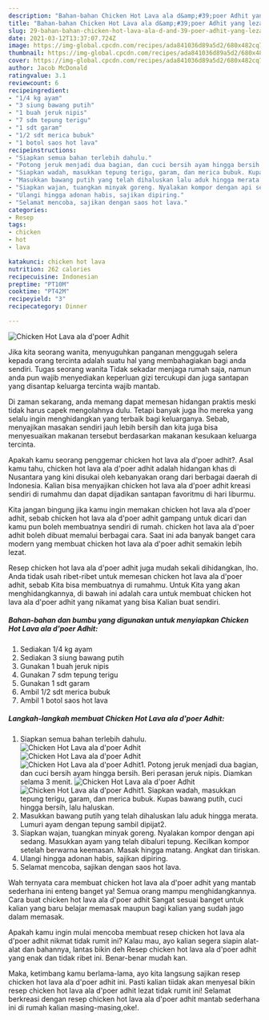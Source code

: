 ```yaml
---
description: "Bahan-bahan Chicken Hot Lava ala d&amp;#39;poer Adhit yang lezat dan Mudah Dibuat"
title: "Bahan-bahan Chicken Hot Lava ala d&amp;#39;poer Adhit yang lezat dan Mudah Dibuat"
slug: 29-bahan-bahan-chicken-hot-lava-ala-d-and-39-poer-adhit-yang-lezat-dan-mudah-dibuat
date: 2021-03-12T13:37:07.724Z
image: https://img-global.cpcdn.com/recipes/ada841036d89a5d2/680x482cq70/chicken-hot-lava-ala-dpoer-adhit-foto-resep-utama.jpg
thumbnail: https://img-global.cpcdn.com/recipes/ada841036d89a5d2/680x482cq70/chicken-hot-lava-ala-dpoer-adhit-foto-resep-utama.jpg
cover: https://img-global.cpcdn.com/recipes/ada841036d89a5d2/680x482cq70/chicken-hot-lava-ala-dpoer-adhit-foto-resep-utama.jpg
author: Jacob McDonald
ratingvalue: 3.1
reviewcount: 6
recipeingredient:
- "1/4 kg ayam"
- "3 siung bawang putih"
- "1 buah jeruk nipis"
- "7 sdm tepung terigu"
- "1 sdt garam"
- "1/2 sdt merica bubuk"
- "1 botol saos hot lava"
recipeinstructions:
- "Siapkan semua bahan terlebih dahulu."
- "Potong jeruk menjadi dua bagian, dan cuci bersih ayam hingga bersih. Beri perasan jeruk nipis. Diamkan selama 3 menit."
- "Siapkan wadah, masukkan tepung terigu, garam, dan merica bubuk. Kupas bawang putih, cuci hingga bersih, lalu haluskan."
- "Masukkan bawang putih yang telah dihaluskan lalu aduk hingga merata. Lumuri ayam dengan tepung sambil dipijat2."
- "Siapkan wajan, tuangkan minyak goreng. Nyalakan kompor dengan api sedang. Masukkan ayam yang telah dibaluri tepung. Kecilkan kompor setelah berwarna keemasan. Masak hingga matang. Angkat dan tiriskan."
- "Ulangi hingga adonan habis, sajikan dipiring."
- "Selamat mencoba, sajikan dengan saos hot lava."
categories:
- Resep
tags:
- chicken
- hot
- lava

katakunci: chicken hot lava 
nutrition: 262 calories
recipecuisine: Indonesian
preptime: "PT10M"
cooktime: "PT42M"
recipeyield: "3"
recipecategory: Dinner

---
```



![Chicken Hot Lava ala d&#39;poer Adhit](https://img-global.cpcdn.com/recipes/ada841036d89a5d2/680x482cq70/chicken-hot-lava-ala-dpoer-adhit-foto-resep-utama.jpg)

Jika kita seorang wanita, menyuguhkan panganan menggugah selera kepada orang tercinta adalah suatu hal yang membahagiakan bagi anda sendiri. Tugas seorang  wanita Tidak sekadar menjaga rumah saja, namun anda pun wajib menyediakan keperluan gizi tercukupi dan juga santapan yang disantap keluarga tercinta wajib mantab.

Di zaman  sekarang, anda memang dapat memesan hidangan praktis meski tidak harus capek mengolahnya dulu. Tetapi banyak juga lho mereka yang selalu ingin menghidangkan yang terbaik bagi keluarganya. Sebab, menyajikan masakan sendiri jauh lebih bersih dan kita juga bisa menyesuaikan makanan tersebut berdasarkan makanan kesukaan keluarga tercinta. 



Apakah kamu seorang penggemar chicken hot lava ala d&#39;poer adhit?. Asal kamu tahu, chicken hot lava ala d&#39;poer adhit adalah hidangan khas di Nusantara yang kini disukai oleh kebanyakan orang dari berbagai daerah di Indonesia. Kalian bisa menyajikan chicken hot lava ala d&#39;poer adhit kreasi sendiri di rumahmu dan dapat dijadikan santapan favoritmu di hari liburmu.

Kita jangan bingung jika kamu ingin memakan chicken hot lava ala d&#39;poer adhit, sebab chicken hot lava ala d&#39;poer adhit gampang untuk dicari dan kamu pun boleh membuatnya sendiri di rumah. chicken hot lava ala d&#39;poer adhit boleh dibuat memalui berbagai cara. Saat ini ada banyak banget cara modern yang membuat chicken hot lava ala d&#39;poer adhit semakin lebih lezat.

Resep chicken hot lava ala d&#39;poer adhit juga mudah sekali dihidangkan, lho. Anda tidak usah ribet-ribet untuk memesan chicken hot lava ala d&#39;poer adhit, sebab Kita bisa membuatnya di rumahmu. Untuk Kita yang akan menghidangkannya, di bawah ini adalah cara untuk membuat chicken hot lava ala d&#39;poer adhit yang nikamat yang bisa Kalian buat sendiri.

<!--inarticleads1-->

##### Bahan-bahan dan bumbu yang digunakan untuk menyiapkan Chicken Hot Lava ala d&#39;poer Adhit:

1. Sediakan 1/4 kg ayam
1. Sediakan 3 siung bawang putih
1. Gunakan 1 buah jeruk nipis
1. Gunakan 7 sdm tepung terigu
1. Gunakan 1 sdt garam
1. Ambil 1/2 sdt merica bubuk
1. Ambil 1 botol saos hot lava




<!--inarticleads2-->

##### Langkah-langkah membuat Chicken Hot Lava ala d&#39;poer Adhit:

1. Siapkan semua bahan terlebih dahulu.
<img src="https://img-global.cpcdn.com/steps/b092140a3a6bee34/160x128cq70/chicken-hot-lava-ala-dpoer-adhit-langkah-memasak-1-foto.jpg" alt="Chicken Hot Lava ala d&#39;poer Adhit"><img src="https://img-global.cpcdn.com/steps/97653ac96627f26d/160x128cq70/chicken-hot-lava-ala-dpoer-adhit-langkah-memasak-1-foto.jpg" alt="Chicken Hot Lava ala d&#39;poer Adhit"><img src="https://img-global.cpcdn.com/steps/fa1811ae212bfda3/160x128cq70/chicken-hot-lava-ala-dpoer-adhit-langkah-memasak-1-foto.jpg" alt="Chicken Hot Lava ala d&#39;poer Adhit">1. Potong jeruk menjadi dua bagian, dan cuci bersih ayam hingga bersih. Beri perasan jeruk nipis. Diamkan selama 3 menit.
<img src="https://img-global.cpcdn.com/steps/82dd8d919e9d2b96/160x128cq70/chicken-hot-lava-ala-dpoer-adhit-langkah-memasak-2-foto.jpg" alt="Chicken Hot Lava ala d&#39;poer Adhit"><img src="https://img-global.cpcdn.com/steps/1fdc599a532fb9fc/160x128cq70/chicken-hot-lava-ala-dpoer-adhit-langkah-memasak-2-foto.jpg" alt="Chicken Hot Lava ala d&#39;poer Adhit">1. Siapkan wadah, masukkan tepung terigu, garam, dan merica bubuk. Kupas bawang putih, cuci hingga bersih, lalu haluskan.
1. Masukkan bawang putih yang telah dihaluskan lalu aduk hingga merata. Lumuri ayam dengan tepung sambil dipijat2.
1. Siapkan wajan, tuangkan minyak goreng. Nyalakan kompor dengan api sedang. Masukkan ayam yang telah dibaluri tepung. Kecilkan kompor setelah berwarna keemasan. Masak hingga matang. Angkat dan tiriskan.
1. Ulangi hingga adonan habis, sajikan dipiring.
1. Selamat mencoba, sajikan dengan saos hot lava.




Wah ternyata cara membuat chicken hot lava ala d&#39;poer adhit yang mantab sederhana ini enteng banget ya! Semua orang mampu menghidangkannya. Cara buat chicken hot lava ala d&#39;poer adhit Sangat sesuai banget untuk kalian yang baru belajar memasak maupun bagi kalian yang sudah jago dalam memasak.

Apakah kamu ingin mulai mencoba membuat resep chicken hot lava ala d&#39;poer adhit nikmat tidak rumit ini? Kalau mau, ayo kalian segera siapin alat-alat dan bahannya, lantas bikin deh Resep chicken hot lava ala d&#39;poer adhit yang enak dan tidak ribet ini. Benar-benar mudah kan. 

Maka, ketimbang kamu berlama-lama, ayo kita langsung sajikan resep chicken hot lava ala d&#39;poer adhit ini. Pasti kalian tiidak akan menyesal bikin resep chicken hot lava ala d&#39;poer adhit lezat tidak rumit ini! Selamat berkreasi dengan resep chicken hot lava ala d&#39;poer adhit mantab sederhana ini di rumah kalian masing-masing,oke!.

